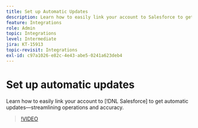 ```yaml
---
title: Set up Automatic Updates
description: Learn how to easily link your account to Salesforce to get automatic updates
feature: Integrations
role: Admin
topic: Integrations
level: Intermediate
jira: KT-15913
topic-revisit: Integrations
exl-id: c97a1026-e82c-4e43-abe5-0241a623deb4
---
```

# Set up automatic updates

Learn how to easily link your account to [!DNL Salesforce] to get automatic updates—streamlining operations and accuracy.

>[!VIDEO](https://video.tv.adobe.com/v/3432775?quality=12&learn=on&hidetitle=true)

